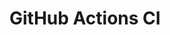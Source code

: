 # GitHub Actions CI













































































































































































































































































































































































































































































































































































































































































































































































































































































































































































































































































































































































































































































































































































































































































































































































































































































































































































































































































































































































































































































































































































































































